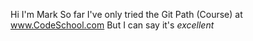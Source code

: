 Hi I'm Mark
So far I've only tried the Git Path (Course) at www.CodeSchool.com
But I can say it's *excellent*
